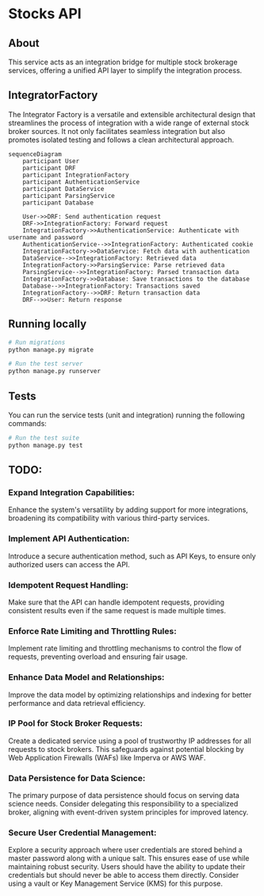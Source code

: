 # Stocks API

## About

This service acts as an integration bridge for multiple stock brokerage services, offering a unified API layer to simplify the integration process.

## IntegratorFactory

The Integrator Factory is a versatile and extensible architectural design that streamlines the process of integration with a wide range of external stock broker sources. It not only facilitates seamless integration but also promotes isolated testing and follows a clean architectural approach.

```mermaid
sequenceDiagram
    participant User
    participant DRF
    participant IntegrationFactory
    participant AuthenticationService
    participant DataService
    participant ParsingService
    participant Database

    User->>DRF: Send authentication request
    DRF->>IntegrationFactory: Forward request
    IntegrationFactory->>AuthenticationService: Authenticate with username and password
    AuthenticationService-->>IntegrationFactory: Authenticated cookie
    IntegrationFactory->>DataService: Fetch data with authentication
    DataService-->>IntegrationFactory: Retrieved data
    IntegrationFactory->>ParsingService: Parse retrieved data
    ParsingService-->>IntegrationFactory: Parsed transaction data
    IntegrationFactory->>Database: Save transactions to the database
    Database-->>IntegrationFactory: Transactions saved
    IntegrationFactory-->>DRF: Return transaction data
    DRF-->>User: Return response
```

## Running locally

```sh
# Run migrations
python manage.py migrate

# Run the test server
python manage.py runserver
```

## Tests

You can run the service tests (unit and integration) running the following commands:

```sh
# Run the test suite
python manage.py test
```

## TODO:

### Expand Integration Capabilities:
Enhance the system's versatility by adding support for more integrations, broadening its compatibility with various third-party services.

### Implement API Authentication:
Introduce a secure authentication method, such as API Keys, to ensure only authorized users can access the API.

### Idempotent Request Handling:
Make sure that the API can handle idempotent requests, providing consistent results even if the same request is made multiple times.

### Enforce Rate Limiting and Throttling Rules:
Implement rate limiting and throttling mechanisms to control the flow of requests, preventing overload and ensuring fair usage.

### Enhance Data Model and Relationships:
Improve the data model by optimizing relationships and indexing for better performance and data retrieval efficiency.

### IP Pool for Stock Broker Requests:
Create a dedicated service using a pool of trustworthy IP addresses for all requests to stock brokers. This safeguards against potential blocking by Web Application Firewalls (WAFs) like Imperva or AWS WAF.

### Data Persistence for Data Science:
The primary purpose of data persistence should focus on serving data science needs. Consider delegating this responsibility to a specialized broker, aligning with event-driven system principles for improved latency.

### Secure User Credential Management:
Explore a security approach where user credentials are stored behind a master password along with a unique salt. This ensures ease of use while maintaining robust security. Users should have the ability to update their credentials but should never be able to access them directly. Consider using a vault or Key Management Service (KMS) for this purpose.

